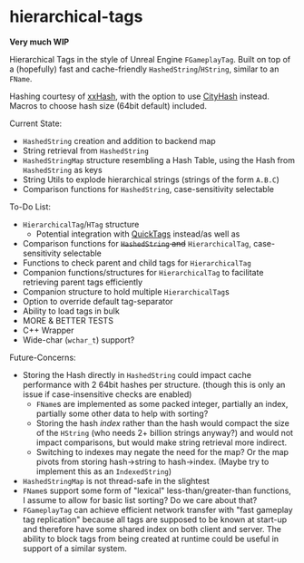 # hierarchical-tags

**Very much WIP**

Hierarchical Tags in the style of Unreal Engine `FGameplayTag`. Built on top of a (hopefully) fast and cache-friendly `HashedString`/`HString`, similar to an `FName`.

Hashing courtesy of [xxHash](https://github.com/Cyan4973/xxHash), with the option to use [CityHash](https://github.com/Markyparky56/cityhash) instead. Macros to choose hash size (64bit default) included. 

Current State:

- `HashedString` creation and addition to backend map
- String retrieval from `HashedString`
- `HashedStringMap` structure resembling a Hash Table, using the Hash from `HashedString` as keys
- String Utils to explode hierarchical strings (strings of the form `A.B.C`)
- Comparison functions for `HashedString`, case-sensitivity selectable

To-Do List:

- `HierarchicalTag`/`HTag` structure
  - Potential integration with [QuickTags](https://github.com/Markyparky56/QuickTags) instead/as well as
- Comparison functions for ~~`HashedString` and~~ `HierarchicalTag`, case-sensitivity selectable
- Functions to check parent and child tags for `HierarchicalTag`
- Companion functions/structures for `HierarchicalTag` to facilitate retrieving parent tags efficiently
- Companion structure to hold multiple `HierarchicalTag`s
- Option to override default tag-separator
- Ability to load tags in bulk
- MORE & BETTER TESTS
- C++ Wrapper
- Wide-char (`wchar_t`) support?

Future-Concerns:

- Storing the Hash directly in `HashedString` could impact cache performance with 2 64bit hashes per structure. (though this is only an issue if case-insensitive checks are enabled)
  - `FName`s are implemented as some packed integer, partially an index, partially some other data to help with sorting?
  - Storing the hash _index_ rather than the hash would compact the size of the `HString` (who needs 2+ billion strings anyway?) and would not impact comparisons, but would make string retrieval more indirect.
  - Switching to indexes may negate the need for the map? Or the map pivots from storing hash->string to hash->index. (Maybe try to implement this as an `IndexedString`)
- `HashedStringMap` is not thread-safe in the slightest
- `FName`s support some form of "lexical" less-than/greater-than functions, I assume to allow for basic list sorting? Do we care about that?
- `FGameplayTag` can achieve efficient network transfer with "fast gameplay tag replication" because all tags are supposed to be known at start-up and therefore have some shared index on both client and server. The ability to block tags from being created at runtime could be useful in support of a similar system.
